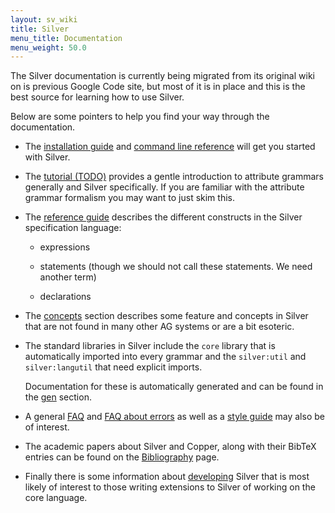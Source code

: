 ```yaml
---
layout: sv_wiki
title: Silver
menu_title: Documentation
menu_weight: 50.0
---
```


The Silver documentation is currently being migrated from its original
wiki on is previous Google Code site, but most of it is in place and
this is the best source for learning how to use Silver.

Below are some pointers to help you find your way through the
documentation. 

* The [installation guide](instal-guide) and [command line
  reference](command-line-reference) will get you started
  with Silver.

* The [tutorial (TODO)](silver/doc/tutorial) provides a gentle
  introduction to attribute grammars generally and Silver
  specifically.  If you are familiar with the attribute grammar
  formalism you may want to just skim this.

* The [reference guide](silver/doc/ref) describes the different
  constructs in the Silver specification language:

  * expressions

  * statements (though we should not call these statements.  We need
    another term)

  * declarations

* The [concepts](silver/doc/concepts) section describes some feature
  and concepts in Silver that are not found in many other AG systems
  or are a bit esoteric.

* The standard libraries in Silver include the `core` library that is
  automatically imported into every grammar and the `silver:util` and
  `silver:langutil` that need explicit imports.

  Documentation for these is automatically generated and can be found
  in the [gen](silver/doc/gen) section.

* A general [FAQ](silver/doc/fag) and [FAQ about
  errors](silver/doc/error-fac) as well as a [style
  guide](silver/doc/style-guide) may also be of interest.  

* The academic papers about Silver and Copper, along with their BibTeX
  entries can be found on the [Bibliography](silver/doc/bibliograph)
  page.

* Finally there is some information about [developing](silver/doc/dev)
  Silver that is most likely of interest to those writing extensions
  to Silver of working on the core language.
